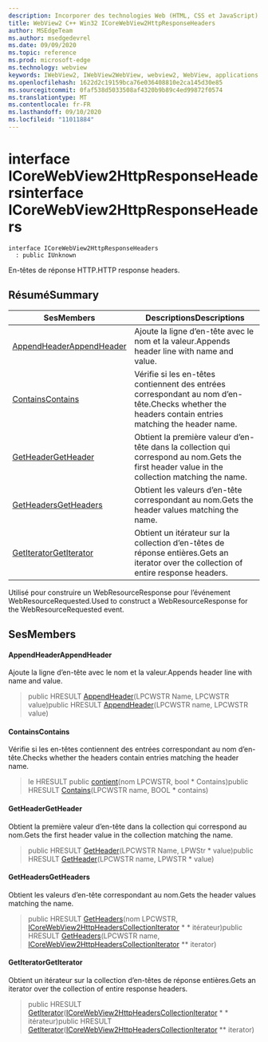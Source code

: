 ```yaml
---
description: Incorporer des technologies Web (HTML, CSS et JavaScript) dans vos applications natives avec le contrôle Microsoft Edge WebView2
title: WebView2 C++ Win32 ICoreWebView2HttpResponseHeaders
author: MSEdgeTeam
ms.author: msedgedevrel
ms.date: 09/09/2020
ms.topic: reference
ms.prod: microsoft-edge
ms.technology: webview
keywords: IWebView2, IWebView2WebView, webview2, WebView, applications Win32, Win32, Edge, ICoreWebView2, ICoreWebView2Controller, contrôle de navigateur, html Edge, ICoreWebView2HttpResponseHeaders
ms.openlocfilehash: 1622d2c19159bca76e036408810e2ca145d30e85
ms.sourcegitcommit: 0faf538d5033508af4320b9b89c4ed99872f0574
ms.translationtype: MT
ms.contentlocale: fr-FR
ms.lasthandoff: 09/10/2020
ms.locfileid: "11011884"
---
```

# <span data-ttu-id="99005-104">interface ICoreWebView2HttpResponseHeaders</span><span class="sxs-lookup"><span data-stu-id="99005-104">interface ICoreWebView2HttpResponseHeaders</span></span> 

```
interface ICoreWebView2HttpResponseHeaders
  : public IUnknown
```

<span data-ttu-id="99005-105">En-têtes de réponse HTTP.</span><span class="sxs-lookup"><span data-stu-id="99005-105">HTTP response headers.</span></span>

## <span data-ttu-id="99005-106">Résumé</span><span class="sxs-lookup"><span data-stu-id="99005-106">Summary</span></span>

 <span data-ttu-id="99005-107">Ses</span><span class="sxs-lookup"><span data-stu-id="99005-107">Members</span></span>                        | <span data-ttu-id="99005-108">Descriptions</span><span class="sxs-lookup"><span data-stu-id="99005-108">Descriptions</span></span>
--------------------------------|---------------------------------------------
[<span data-ttu-id="99005-109">AppendHeader</span><span class="sxs-lookup"><span data-stu-id="99005-109">AppendHeader</span></span>](#appendheader) | <span data-ttu-id="99005-110">Ajoute la ligne d’en-tête avec le nom et la valeur.</span><span class="sxs-lookup"><span data-stu-id="99005-110">Appends header line with name and value.</span></span>
[<span data-ttu-id="99005-111">Contains</span><span class="sxs-lookup"><span data-stu-id="99005-111">Contains</span></span>](#contains) | <span data-ttu-id="99005-112">Vérifie si les en-têtes contiennent des entrées correspondant au nom d’en-tête.</span><span class="sxs-lookup"><span data-stu-id="99005-112">Checks whether the headers contain entries matching the header name.</span></span>
[<span data-ttu-id="99005-113">GetHeader</span><span class="sxs-lookup"><span data-stu-id="99005-113">GetHeader</span></span>](#getheader) | <span data-ttu-id="99005-114">Obtient la première valeur d’en-tête dans la collection qui correspond au nom.</span><span class="sxs-lookup"><span data-stu-id="99005-114">Gets the first header value in the collection matching the name.</span></span>
[<span data-ttu-id="99005-115">GetHeaders</span><span class="sxs-lookup"><span data-stu-id="99005-115">GetHeaders</span></span>](#getheaders) | <span data-ttu-id="99005-116">Obtient les valeurs d’en-tête correspondant au nom.</span><span class="sxs-lookup"><span data-stu-id="99005-116">Gets the header values matching the name.</span></span>
[<span data-ttu-id="99005-117">GetIterator</span><span class="sxs-lookup"><span data-stu-id="99005-117">GetIterator</span></span>](#getiterator) | <span data-ttu-id="99005-118">Obtient un itérateur sur la collection d’en-têtes de réponse entières.</span><span class="sxs-lookup"><span data-stu-id="99005-118">Gets an iterator over the collection of entire response headers.</span></span>

<span data-ttu-id="99005-119">Utilisé pour construire un WebResourceResponse pour l’événement WebResourceRequested.</span><span class="sxs-lookup"><span data-stu-id="99005-119">Used to construct a WebResourceResponse for the WebResourceRequested event.</span></span>

## <span data-ttu-id="99005-120">Ses</span><span class="sxs-lookup"><span data-stu-id="99005-120">Members</span></span>

#### <span data-ttu-id="99005-121">AppendHeader</span><span class="sxs-lookup"><span data-stu-id="99005-121">AppendHeader</span></span> 

<span data-ttu-id="99005-122">Ajoute la ligne d’en-tête avec le nom et la valeur.</span><span class="sxs-lookup"><span data-stu-id="99005-122">Appends header line with name and value.</span></span>

> <span data-ttu-id="99005-123">public HRESULT [AppendHeader](#appendheader)(LPCWSTR Name, LPCWSTR value)</span><span class="sxs-lookup"><span data-stu-id="99005-123">public HRESULT [AppendHeader](#appendheader)(LPCWSTR name, LPCWSTR value)</span></span>

#### <span data-ttu-id="99005-124">Contains</span><span class="sxs-lookup"><span data-stu-id="99005-124">Contains</span></span> 

<span data-ttu-id="99005-125">Vérifie si les en-têtes contiennent des entrées correspondant au nom d’en-tête.</span><span class="sxs-lookup"><span data-stu-id="99005-125">Checks whether the headers contain entries matching the header name.</span></span>

> <span data-ttu-id="99005-126">le HRESULT public [contient](#contains)(nom LPCWSTR, bool \* Contains)</span><span class="sxs-lookup"><span data-stu-id="99005-126">public HRESULT [Contains](#contains)(LPCWSTR name, BOOL \* contains)</span></span>

#### <span data-ttu-id="99005-127">GetHeader</span><span class="sxs-lookup"><span data-stu-id="99005-127">GetHeader</span></span> 

<span data-ttu-id="99005-128">Obtient la première valeur d’en-tête dans la collection qui correspond au nom.</span><span class="sxs-lookup"><span data-stu-id="99005-128">Gets the first header value in the collection matching the name.</span></span>

> <span data-ttu-id="99005-129">public HRESULT [GetHeader](#getheader)(LPCWSTR Name, LPWStr \* value)</span><span class="sxs-lookup"><span data-stu-id="99005-129">public HRESULT [GetHeader](#getheader)(LPCWSTR name, LPWSTR \* value)</span></span>

#### <span data-ttu-id="99005-130">GetHeaders</span><span class="sxs-lookup"><span data-stu-id="99005-130">GetHeaders</span></span> 

<span data-ttu-id="99005-131">Obtient les valeurs d’en-tête correspondant au nom.</span><span class="sxs-lookup"><span data-stu-id="99005-131">Gets the header values matching the name.</span></span>

> <span data-ttu-id="99005-132">public HRESULT [GetHeaders](#getheaders)(nom LPCWSTR, [ICoreWebView2HttpHeadersCollectionIterator](icorewebview2httpheaderscollectioniterator.md) \* \* itérateur)</span><span class="sxs-lookup"><span data-stu-id="99005-132">public HRESULT [GetHeaders](#getheaders)(LPCWSTR name, [ICoreWebView2HttpHeadersCollectionIterator](icorewebview2httpheaderscollectioniterator.md) \*\* iterator)</span></span>

#### <span data-ttu-id="99005-133">GetIterator</span><span class="sxs-lookup"><span data-stu-id="99005-133">GetIterator</span></span> 

<span data-ttu-id="99005-134">Obtient un itérateur sur la collection d’en-têtes de réponse entières.</span><span class="sxs-lookup"><span data-stu-id="99005-134">Gets an iterator over the collection of entire response headers.</span></span>

> <span data-ttu-id="99005-135">public HRESULT [GetIterator](#getiterator)([ICoreWebView2HttpHeadersCollectionIterator](icorewebview2httpheaderscollectioniterator.md) \* \* itérateur)</span><span class="sxs-lookup"><span data-stu-id="99005-135">public HRESULT [GetIterator](#getiterator)([ICoreWebView2HttpHeadersCollectionIterator](icorewebview2httpheaderscollectioniterator.md) \*\* iterator)</span></span>

